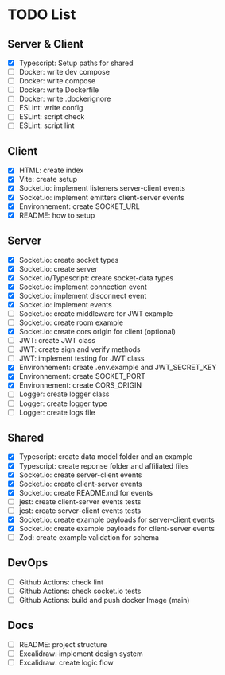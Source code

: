 # TODO List

## Server & Client

- [x] Typescript: Setup paths for shared
- [ ] Docker: write dev compose
- [ ] Docker: write compose
- [ ] Docker: write Dockerfile
- [ ] Docker: write .dockerignore
- [ ] ESLint: write config
- [ ] ESLint: script check
- [ ] ESLint: script lint

## Client

- [x] HTML: create index
- [x] Vite: create setup
- [x] Socket.io: implement listeners server-client events
- [x] Socket.io: implement emitters client-server events
- [x] Environnement: create SOCKET_URL
- [x] README: how to setup

## Server

- [x] Socket.io: create socket types
- [x] Socket.io: create server
- [x] Socket.io/Typescript: create socket-data types
- [x] Socket.io: implement connection event
- [x] Socket.io: implement disconnect event
- [x] Socket.io: implement events
- [ ] Socket.io: create middleware for JWT example
- [ ] Socket.io: create room example
- [x] Socket.io: create cors origin for client (optional)
- [ ] JWT: create JWT class
- [ ] JWT: create sign and verify methods
- [ ] JWT: implement testing for JWT class
- [x] Environnement: create .env.example and JWT_SECRET_KEY
- [x] Environnement: create SOCKET_PORT
- [x] Environnement: create CORS_ORIGIN
- [ ] Logger: create logger class
- [ ] Logger: create logger type
- [ ] Logger: create logs file

## Shared

- [x] Typescript: create data model folder and an example
- [x] Typescript: create reponse folder and affiliated files
- [x] Socket.io: create server-client events
- [x] Socket.io: create client-server events
- [x] Socket.io: create README.md for events
- [ ] jest: create client-server events tests
- [ ] jest: create server-client events tests
- [x] Socket.io: create example payloads for server-client events
- [x] Socket.io: create example payloads for client-server events
- [ ] Zod: create example validation for schema

## DevOps

- [ ] Github Actions: check lint
- [ ] Github Actions: check socket.io tests
- [ ] Github Actions: build and push docker Image (main)

## Docs

- [ ] README: project structure
- [ ] ~~Excalidraw: implement design system~~
- [ ] Excalidraw: create logic flow
